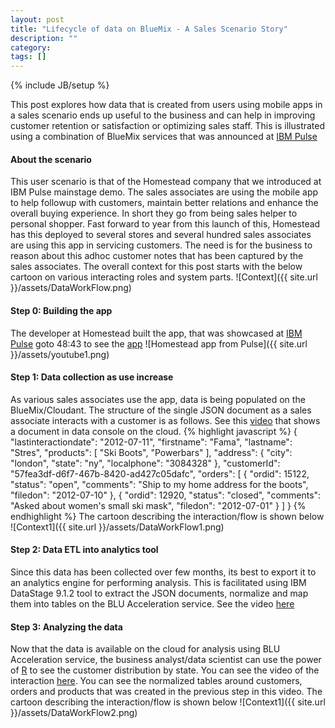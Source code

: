 ```yaml
---
layout: post
title: "Lifecycle of data on BlueMix - A Sales Scenario Story"
description: ""
category: 
tags: []
---
```

{% include JB/setup %}

This post explores how data that is created from users using mobile apps in a sales scenario ends up useful to the business and can help in improving customer retention or satisfaction or optimizing sales staff. This is illustrated using a combination of BlueMix services that was announced at [IBM Pulse](http://www.youtube.com/watch?v=EoItVuWzg7U)

#### About the scenario
This user scenario is that of the Homestead company that we introduced at IBM Pulse mainstage demo. The sales associates are using the mobile app to help followup with customers, maintain better relations and enhance the overall buying experience. In short they go from being sales helper to personal shopper.
Fast forward to year from this launch of this, Homestead has this deployed to several stores and several hundred sales associates are using this app in servicing customers. The need is for the business to reason about this adhoc customer notes that has been captured by the sales associates.
The overall context for this post starts with the below cartoon on various interacting roles and system parts.
![Context]({{ site.url }}/assets/DataWorkFlow.png)

#### Step 0: Building the app
The developer at Homestead built the app, that was showcased at [IBM Pulse](http://www.youtube.com/watch?v=EoItVuWzg7U) goto 48:43 to see the [app](http://www.youtube.com/watch?v=EoItVuWzg7U) 
![Homestead app from Pulse]({{ site.url }}/assets/youtube1.png)

#### Step 1: Data collection as use increase
As various sales associates use the app, data is being populated on the BlueMix/Cloudant. The structure of the single JSON document as a sales associate interacts with a customer is as follows. See this [video](http://www.youtube.com/watch?v=IsVjwz5o7JU) that shows a document in data console on the cloud.
{% highlight javascript %}
{
        "lastinteractiondate": "2012-07-11",
        "firstname": "Fama",
        "lastname": "Stres",
        "products": [
            "Ski Boots",
            "Powerbars"
        ],
        "address": {
            "city": "london",
            "state": "ny",
            "localphone": "3084328"
        },
        "customerId": "57fea3df-d6f7-467b-8420-ad427c05dafc",
        "orders": [
            {
                "ordid": 15122,
                "status": "open",
                "comments": "Ship to my home address for the boots",
                "filedon": "2012-07-10"
            },
            {
                "ordid": 12920,
                "status": "closed",
                "comments": "Asked about women's small ski mask",
                "filedon": "2012-07-01"
            }
        ]
}
{% endhighlight %}
The cartoon describing the interaction/flow is shown below
![Context1]({{ site.url }}/assets/DataWorkFlow1.png)

#### Step 2: Data ETL into analytics tool
Since this data has been collected over few months, its best to export it to an analytics engine for performing analysis. This is facilitated using IBM DataStage 9.1.2 tool to extract the JSON documents, normalize and map them into tables on the BLU Acceleration service. See the video [here](http://youtu.be/-Ky7QWBcGFk)

#### Step 3: Analyzing the data
Now that the data is available on the cloud for analysis using BLU Acceleration service, the business analyst/data scientist can use the power of [R](http://www.r-project.org) to see the customer distribution by state. You can see the video of the interaction [here](http://youtu.be/8zByiS5OoGc). You can see the normalized tables around customers, orders and products that was created in the previous step in this video.
The cartoon describing the interaction/flow is shown below
![Context1]({{ site.url }}/assets/DataWorkFlow2.png)
